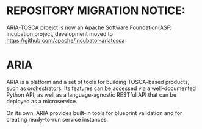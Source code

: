 REPOSITORY MIGRATION NOTICE:
============================

ARIA-TOSCA proejct is now an Apache Software Foundation(ASF) Incubation project, development moved to https://github.com/apache/incubator-ariatosca 






ARIA
====

ARIA is a platform and a set of tools for building TOSCA-based products, such as orchestrators.
Its features can be accessed via a well-documented Python API, as well as a language-agnostic
RESTful API that can be deployed as a microservice.

On its own, ARIA provides built-in tools for blueprint validation and for creating ready-to-run
service instances. 


